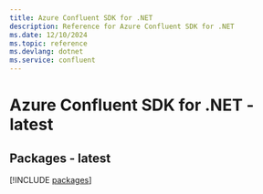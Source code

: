 ```yaml
---
title: Azure Confluent SDK for .NET
description: Reference for Azure Confluent SDK for .NET
ms.date: 12/10/2024
ms.topic: reference
ms.devlang: dotnet
ms.service: confluent
---
```

# Azure Confluent SDK for .NET - latest
## Packages - latest
[!INCLUDE [packages](confluent-index.md)]